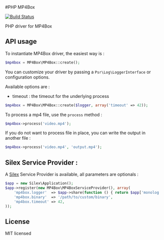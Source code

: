 #PHP MP4Box

[![Build Status](https://secure.travis-ci.org/alchemy-fr/PHP-MP4Box.png?branch=master)](http://travis-ci.org/alchemy-fr/PHP-MP4Box)

PHP driver for MP4Box

## API usage

To instantiate MP4Box driver, the easiest way is :

```php
$mp4box = MP4Box\MP4Box::create();
```

You can customize your driver by passing a `Psr\Log\LoggerInterface` or
configuration options.

Available options are :

 - timeout : the timeout for the underlying process

```php
$mp4box = MP4Box\MP4Box::create($logger, array('timeout' => 42));
```

To process a mp4 file, use the `process` method :

```php
$mp4box->process('video.mp4');
```

If you do not want to process file in place, you can write the output in another
file :

```php
$mp4box->process('video.mp4', 'output.mp4');
```

## Silex Service Provider :

A [Silex](silex.sensiolabs.org) Service Provider is available, all parameters
are optionals :

```php
$app = new Silex\Application();
$app->register(new MP4Box\MP4BoxServiceProvider(), array(
    'mp4box.logger'  => $app->share(function () { return $app['monolog']; }), // use Monolog service provider
    'mp4box.binary'  => '/path/to/custom/binary',
    'mp4box.timeout' => 42,
));
```

## License

MIT licensed

